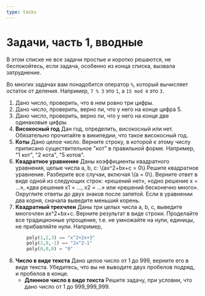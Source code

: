 ```yaml
---
type: tasks
---
```


# Задачи, часть 1, вводные

В этом списке не все задачи простые и коротко решаются, не беспокойтесь, если задача, особенно из конца списка, вызвала затруднение.

Во многих задачах вам понадобится оператор `%`, который вычисляет остаток от деления. Например, `7 % 3` это `1`, а `15 mod 4` это `3`.

1. Дано число, проверить, что в нем ровно три цифры.
1. Дано число, проверить, верно ли, что у него на конце цифра 5.
1. Дано число, проверить, верно ли, что у него на конце две одинаковые цифры.
1. **Високосный год** Дан год, определить, високосный или нет. Обязательно прочитайте в википедии, что такое високосный год.
1. **Коты** Дано целое число. Верните строку, в которой к этому числу приписано существительное "кот"
   в правильной форме. Например, "1 кот", "2 кота", "5 котов".
1. **Квадратное уравнение** Даны коэффициенты квадратного уравнения, целые числа a, b, c: \\(ax^2+bx+c = 0\\) Решите квадратное уравнение.
   Разберите все случаи, включая \\(a = 0\\). Верните ответ в виде одной из следующих строк: «решений нет», «одно решение x = ...»,
   «два решения x1 = ..., x2 = ...» или «решений бесконечно много». Округлите ответы до двух знаков после запятой.
   Если в уравнении два корня, сначала выведите меньший корень.
1. **Квадратный трехчлен** Даны три целых числа a, b, с, выведите многочлен ax^2+bx+с. Верните результат в виде строки.
   Проделайте все традиционные упрощения, т.е. не умножайте на нули, единицы, не прибавляйте нули. Например,
    ```python
        poly(1,2,3) == "x^2+2x+3"
        poly(2,0,-1) == "2x^2-1"
        poly(0,0,0) = "0"
    ```
1. **Число в виде текста** Дано целое число от 1 до 999, верните его в виде текста. Убедитесь, что вы не выводите двух пробелов подряд,
   и пробелов в конце.
    * **Длинное число в виде текста** Решите задачу, при условии, что дано число от 1 до 999_999_999.
